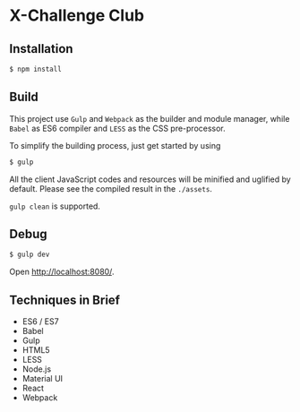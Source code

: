 # X-Challenge Club



## Installation
```sh
$ npm install
```



## Build
This project use `Gulp` and `Webpack` as the builder and module manager, while
`Babel` as ES6 compiler and `LESS` as the CSS pre-processor.

To simplify the building process, just get started by using
```sh
$ gulp
```
All the client JavaScript codes and resources will be minified and uglified
by default. Please see the compiled result in the `./assets`.

`gulp clean` is supported.



## Debug
```sh
$ gulp dev
```
 Open [http://localhost:8080/](http://localhost:8080/).



## Techniques in Brief
* ES6 / ES7
* Babel
* Gulp
* HTML5
* LESS
* Node.js
* Material UI
* React
* Webpack
